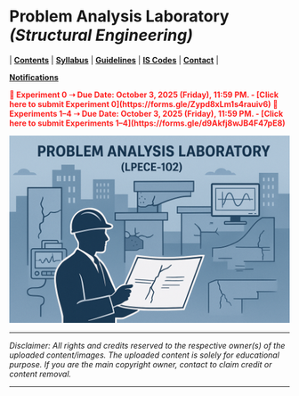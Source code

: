 # Problem Analysis Laboratory _(Structural Engineering)_

| **[Contents](Contents/Content.md)** | **[Syllabus](Contents/Syllabus.md)** | **[Guidelines](Contents/Guidelines.md)** | **[IS Codes](Contents/Codes.md)** | **[Contact](Contents/Contact.md)** | 

**[Notifications](https://gndec-yjs.github.io/PAL/)**

<span style="color:red; font-weight:bold; animation: blinker 1s linear infinite;">
🚨 Experiment 0 ➝ Due Date: October 3, 2025 (Friday), 11:59 PM.  - [Click here to submit Experiment 0](https://forms.gle/Zypd8xLm1s4rauiv6)
</span>  

<span style="color:red; font-weight:bold; animation: blinker 1s linear infinite;">
🚨 Experiments 1–4 ➝ Due Date: October 3, 2025 (Friday), 11:59 PM. - [Click here to submit Experiments 1–4](https://forms.gle/d9Akfj8wJB4F47pE8)
</span>

<style>
@keyframes blinker {
  50% { opacity: 0; }
}
</style> 


![PAL](Contents/Images/PAL.png)

---

*Disclaimer: All rights and credits reserved to the respective owner(s) of the uploaded content/images. The uploaded content is solely for educational purpose. If you are the main copyright owner, contact to claim credit or content removal.*

---
